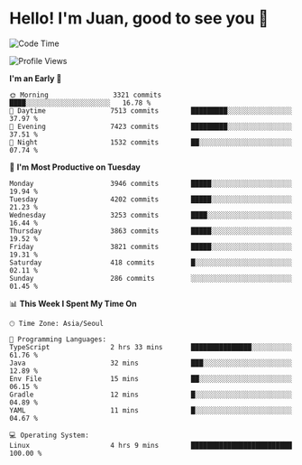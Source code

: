 # Hello! I'm Juan, good to see you 👋

<!--
**Y-k-Y/Y-k-Y** is a ✨ _special_ ✨ repository because its `README.md` (this file) appears on your GitHub profile.

Here are some ideas to get you started:

- 🔭 I’m currently working on ...
- 🌱 I’m currently learning ...
- 👯 I’m looking to collaborate on ...
- 🤔 I’m looking for help with ...
- 💬 Ask me about ...
- 📫 How to reach me: ...
- 😄 Pronouns: ...
- ⚡ Fun fact: ...
-->
<!--
![Profile views](https://gpvc.arturio.dev/Y-k-Y)

[![Omid Nikrah StackOverflow](https://github-readme-stackoverflow.vercel.app/?userID=9517076)](https://stackoverflow.com/users/9517076/i-have-10-fingers)
-->

<!--START_SECTION:waka-->
![Code Time](http://img.shields.io/badge/Code%20Time-1%2C759%20hrs%2059%20mins-blue)

![Profile Views](http://img.shields.io/badge/Profile%20Views-1-blue)

**I'm an Early 🐤** 

```text
🌞 Morning                3321 commits        ████░░░░░░░░░░░░░░░░░░░░░   16.78 % 
🌆 Daytime                7513 commits        █████████░░░░░░░░░░░░░░░░   37.97 % 
🌃 Evening                7423 commits        █████████░░░░░░░░░░░░░░░░   37.51 % 
🌙 Night                  1532 commits        ██░░░░░░░░░░░░░░░░░░░░░░░   07.74 % 
```
📅 **I'm Most Productive on Tuesday** 

```text
Monday                   3946 commits        █████░░░░░░░░░░░░░░░░░░░░   19.94 % 
Tuesday                  4202 commits        █████░░░░░░░░░░░░░░░░░░░░   21.23 % 
Wednesday                3253 commits        ████░░░░░░░░░░░░░░░░░░░░░   16.44 % 
Thursday                 3863 commits        █████░░░░░░░░░░░░░░░░░░░░   19.52 % 
Friday                   3821 commits        █████░░░░░░░░░░░░░░░░░░░░   19.31 % 
Saturday                 418 commits         █░░░░░░░░░░░░░░░░░░░░░░░░   02.11 % 
Sunday                   286 commits         ░░░░░░░░░░░░░░░░░░░░░░░░░   01.45 % 
```


📊 **This Week I Spent My Time On** 

```text
🕑︎ Time Zone: Asia/Seoul

💬 Programming Languages: 
TypeScript               2 hrs 33 mins       ███████████████░░░░░░░░░░   61.76 % 
Java                     32 mins             ███░░░░░░░░░░░░░░░░░░░░░░   12.89 % 
Env File                 15 mins             ██░░░░░░░░░░░░░░░░░░░░░░░   06.15 % 
Gradle                   12 mins             █░░░░░░░░░░░░░░░░░░░░░░░░   04.89 % 
YAML                     11 mins             █░░░░░░░░░░░░░░░░░░░░░░░░   04.67 % 

💻 Operating System: 
Linux                    4 hrs 9 mins        █████████████████████████   100.00 % 
```


<!--END_SECTION:waka-->
